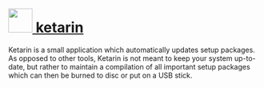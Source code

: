 # [<img src="https://cdn.rawgit.com/chocolatey/chocolatey-coreteampackages/2963b7e22c35b0dfb637bb1d65ab74eb298bc66c/icons/ketarin.png" height="48" width="48" /> ketarin](https://chocolatey.org/packages/ketarin)

Ketarin is a small application which automatically updates setup packages. As opposed to other tools, Ketarin is not meant to keep your system up-to-date, but rather to maintain a compilation of all important setup packages which can then be burned to disc or put on a USB stick.
